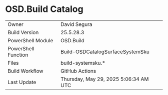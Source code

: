 ﻿# OSD.Build Catalog

| | |
|-|-|
| Owner | David Segura |
| Build Version | 25.5.28.3 |
| PowerShell Module | OSD.Build |
| PowerShell Function | Build-OSDCatalogSurfaceSystemSku |
| Files | build-systemsku.* |
| Build Workflow | GitHub Actions |
| Last Update | Thursday, May 29, 2025 5:06:34 AM UTC |

